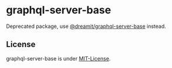 # graphql-server-base

Deprecated package, use [@dreamit/graphql-server-base][1] instead.

## License

graphql-server-base is under [MIT-License](./LICENSE).

[1]: https://github.com/dreamit-de/graphql-server-base
